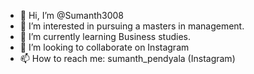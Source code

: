 - 👋 Hi, I’m @Sumanth3008
- 👀 I’m interested in pursuing a masters in management.
- 🌱 I’m currently learning Business studies.
- 💞️ I’m looking to collaborate on Instagram
- 📫 How to reach me: sumanth_pendyala (Instagram)

<!---
Sumanth3008/Sumanth3008 is a ✨ special ✨ repository because its `README.md` (this file) appears on your GitHub profile.
You can click the Preview link to take a look at your changes.
--->

